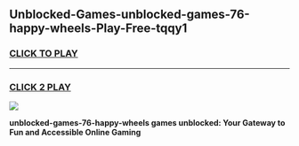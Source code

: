
## Unblocked-Games-unblocked-games-76-happy-wheels-Play-Free-tqqy1
<h3>
<a href="https://premium76.site?title=unblocked-games-76-happy-wheels&ref=21A">CLICK TO PLAY</a></h3>
<hr>

<h3>
<a href="https://premium76.site?title=unblocked-games-76-happy-wheels&ref=21A">CLICK 2 PLAY</a>
  
</h3>

<a href="https://premium76.site?title=unblocked-games-76-happy-wheels&ref=21A"><img src="https://clearcache.store/games.png"></a>


**unblocked-games-76-happy-wheels games unblocked: Your Gateway to Fun and Accessible Online Gaming**
